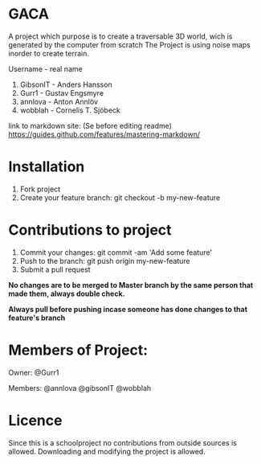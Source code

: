 # GACA

A project which purpose is to create a traversable 3D world, wich is generated by the computer from scratch
The Project is using noise maps inorder to create terrain. 

Username - real name
1. GibsonIT - Anders Hansson
1. Gurr1 - Gustav Engsmyre
1. annlova - Anton Annlöv
1. wobblah - Cornelis T. Sjöbeck

link to markdown site: (Se before editing readme) https://guides.github.com/features/mastering-markdown/

# Installation

1. Fork project
1. Create your feature branch: git checkout -b my-new-feature


# Contributions to project
1. Commit your changes: git commit -am 'Add some feature'
1. Push to the branch: git push origin my-new-feature
1. Submit a pull request

**No changes are to be merged to Master branch by the same person that made them, always double check.**

**Always pull before pushing incase someone has done changes to that feature's branch**


# Members of Project:
Owner: @Gurr1

Members: 
@annlova
@gibsonIT
@wobblah

# Licence
Since this is a schoolproject no contributions from outside sources is allowed. 
Downloading and modifying the project is allowed. 

 

